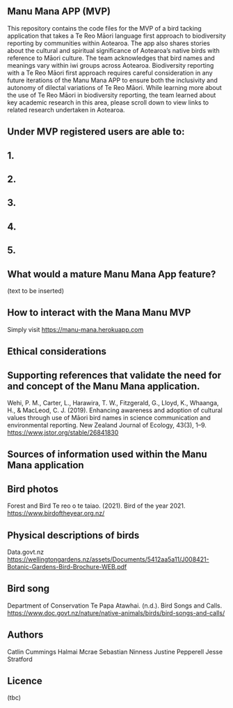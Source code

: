 ## Manu Mana APP (MVP)

This repository contains the code files for the MVP of a bird tacking application that takes a Te Reo Māori language first approach to biodiversity reporting by communities within Aotearoa.  The app also shares stories about the cultural and spiritual significance of Aotearoa’s native birds with reference to Māori culture. The team acknowledges that bird names and meanings vary within iwi groups across Aotearoa. Biodiversity reporting with a Te Reo Māori first approach requires careful consideration in any future iterations of the Manu Mana APP to ensure both the inclusivity and autonomy of dilectal variations of Te Reo Māori.  While learning more about the use of Te Reo Māori in biodiversity reporting, the team learned about key academic research in this area, please scroll down to view links to related research undertaken in Aotearoa.  
 
## Under MVP registered users are able to:
## 1.
## 2.
## 3.
## 4.
## 5. 
 
## What would a mature Manu Mana App feature?
(text to be inserted) 
 
## How to interact with the Mana Manu MVP
Simply visit https://manu-mana.herokuapp.com
 
## Ethical considerations 

 
## Supporting references that validate the need for and concept of the Manu Mana application. 

Wehi, P. M., Carter, L., Harawira, T. W., Fitzgerald, G., Lloyd, K., Whaanga, H., & MacLeod, C. J. (2019). Enhancing awareness and adoption of cultural values through use of Māori bird names in science communication and environmental reporting. New Zealand Journal of Ecology, 43(3), 1–9. https://www.jstor.org/stable/26841830

## Sources of information used within the Manu Mana application 

## Bird photos 
Forest and Bird Te reo o te taiao. (2021). Bird of the year 2021. https://www.birdoftheyear.org.nz/

## Physical descriptions of birds 
Data.govt.nz https://wellingtongardens.nz/assets/Documents/5412aa5a11/J008421-Botanic-Gardens-Bird-Brochure-WEB.pdf

## Bird song 
Department of Conservation Te Papa Atawhai. (n.d.). Bird Songs and Calls.
https://www.doc.govt.nz/nature/native-animals/birds/bird-songs-and-calls/
 
 
## Authors 
Catlin Cummings 
Halmai Mcrae 
Sebastian Ninness
Justine Pepperell
Jesse Stratford
 
## Licence 
(tbc)



